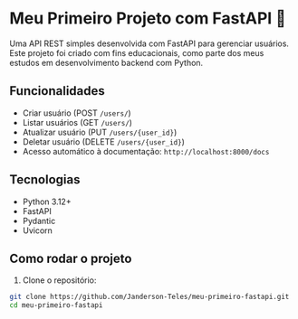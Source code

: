# Meu Primeiro Projeto com FastAPI 🚀

Uma API REST simples desenvolvida com FastAPI para gerenciar usuários. Este projeto foi criado com fins educacionais, como parte dos meus estudos em desenvolvimento backend com Python.

## Funcionalidades

- Criar usuário (POST `/users/`)
- Listar usuários (GET `/users/`)
- Atualizar usuário (PUT `/users/{user_id}`)
- Deletar usuário (DELETE `/users/{user_id}`)
- Acesso automático à documentação: `http://localhost:8000/docs`

## Tecnologias

- Python 3.12+
- FastAPI
- Pydantic
- Uvicorn

## Como rodar o projeto

1. Clone o repositório:

```bash
git clone https://github.com/Janderson-Teles/meu-primeiro-fastapi.git
cd meu-primeiro-fastapi
